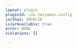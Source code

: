 ```yaml
---
layout: plugin
pluginId: com.tmiyamon.config
jarSha1: INVALID
isJarAvailable: true
error: NONE
violations: []

---
```

